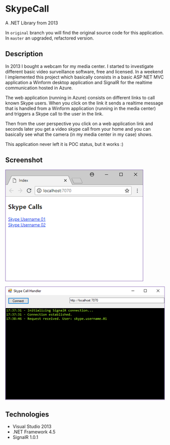 # SkypeCall

A .NET Library from 2013

In `original` branch you will find the original source code for this application. In `master` an upgraded, refactored version.

## Description

In 2013 I bought a webcam for my media center. I started to investigate different basic video surveillance software, free and licensed. In a weekend I implemented this project which basically consists in a basic ASP NET MVC application a Winform desktop application and SignalR for the realtime communication hosted in Azure.

The web application (running in Azure) consists on different links to call known Skype users. When you click on the link it sends a realtime message that is handled from a Winform application (running in the media center) and triggers a Skype call to the user in the link. 

Then from the user perspective you click on a web application link and seconds later you get a video skype call from your home and you can basically see what the camera (in my media center in my case) shows.

This application never left it is POC status, but it works :)

## Screenshot

![screenshot](https://raw.githubusercontent.com/mamcer/skype-call/master/doc/screenshot-02.png)

![screenshot](https://raw.githubusercontent.com/mamcer/skype-call/master/doc/screenshot-01.png)

## Technologies

- Visual Studio 2013
- .NET Framework 4.5
- SignalR 1.0.1